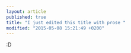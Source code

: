 ```yaml
---
layout: article
published: true
title: "I just edited this title with prose "
modified: "2015-05-08 15:21:49 +0200"
---
```


:D 